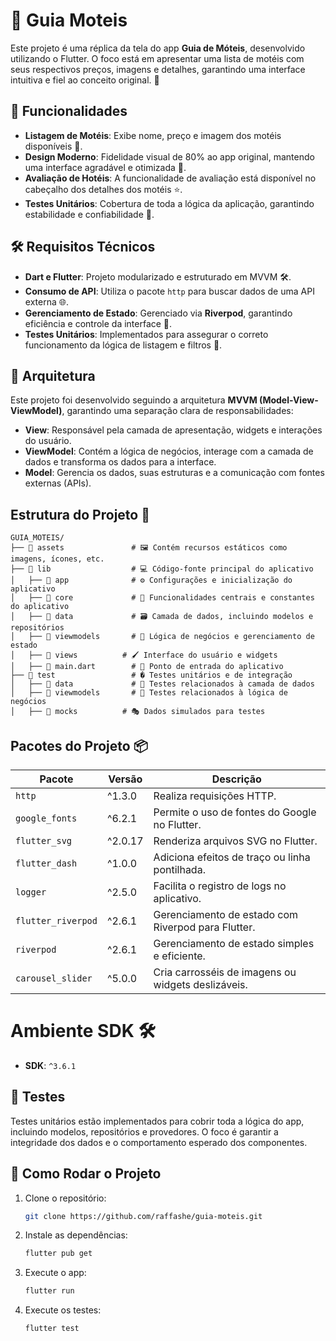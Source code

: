 # 🏩 Guia Moteis

Este projeto é uma réplica da tela do app **Guia de Móteis**, desenvolvido utilizando o Flutter. O foco está em apresentar uma lista de motéis com seus respectivos preços, imagens e detalhes, garantindo uma interface intuitiva e fiel ao conceito original. 🚀

## 🎯 Funcionalidades

- **Listagem de Motéis**: Exibe nome, preço e imagem dos motéis disponíveis 🏨.
- **Design Moderno**: Fidelidade visual de 80% ao app original, mantendo uma interface agradável e otimizada 🎨.
- **Avaliação de Hotéis**: A funcionalidade de avaliação está disponível no cabeçalho dos detalhes dos motéis ⭐.
- **Testes Unitários**: Cobertura de toda a lógica da aplicação, garantindo estabilidade e confiabilidade 🔧.

## 🛠 Requisitos Técnicos

- **Dart e Flutter**: Projeto modularizado e estruturado em MVVM 🛠️.
- **Consumo de API**: Utiliza o pacote `http` para buscar dados de uma API externa 🌐.
- **Gerenciamento de Estado**: Gerenciado via **Riverpod**, garantindo eficiência e controle da interface 🧠.
- **Testes Unitários**: Implementados para assegurar o correto funcionamento da lógica de listagem e filtros 🧪.


## 📐 Arquitetura

Este projeto foi desenvolvido seguindo a arquitetura **MVVM (Model-View-ViewModel)**, garantindo uma separação clara de responsabilidades:

- **View**: Responsável pela camada de apresentação, widgets e interações do usuário.
- **ViewModel**: Contém a lógica de negócios, interage com a camada de dados e transforma os dados para a interface.
- **Model**: Gerencia os dados, suas estruturas e a comunicação com fontes externas (APIs).


## Estrutura do Projeto 📂

```
GUIA_MOTEIS/
├── 📁 assets               # 🖼️ Contém recursos estáticos como imagens, ícones, etc.
├── 📁 lib                  # 💻 Código-fonte principal do aplicativo
│   ├── 📁 app              # ⚙️ Configurações e inicialização do aplicativo
│   ├── 📁 core             # 🎯 Funcionalidades centrais e constantes do aplicativo
│   ├── 📁 data             # 🗃️ Camada de dados, incluindo modelos e repositórios
│   ├── 📁 viewmodels       # 🧠 Lógica de negócios e gerenciamento de estado
│   ├── 📁 views          # 🖌️ Interface do usuário e widgets
│   ├── 📄 main.dart        # 🚀 Ponto de entrada do aplicativo
├── 📁 test                 # � Testes unitários e de integração
│   ├── 📁 data             # 🧪 Testes relacionados à camada de dados
│   ├── 📁 viewmodels       # 🧠 Testes relacionados à lógica de negócios
│   ├── 📁 mocks          # 🎭 Dados simulados para testes
```

## Pacotes do Projeto 📦

| **Pacote**         | **Versão** | **Descrição**                                      |
| ------------------ | ---------- | -------------------------------------------------- |
| `http`             | ^1.3.0     | Realiza requisições HTTP.                          |
| `google_fonts`     | ^6.2.1     | Permite o uso de fontes do Google no Flutter.      |
| `flutter_svg`      | ^2.0.17    | Renderiza arquivos SVG no Flutter.                 |
| `flutter_dash`     | ^1.0.0     | Adiciona efeitos de traço ou linha pontilhada.     |
| `logger`           | ^2.5.0     | Facilita o registro de logs no aplicativo.         |
| `flutter_riverpod` | ^2.6.1     | Gerenciamento de estado com Riverpod para Flutter. |
| `riverpod`         | ^2.6.1     | Gerenciamento de estado simples e eficiente.       |
| `carousel_slider`  | ^5.0.0     | Cria carrosséis de imagens ou widgets deslizáveis. |

# Ambiente SDK 🛠️

- **SDK**: `^3.6.1`

## 🧪 Testes

Testes unitários estão implementados para cobrir toda a lógica do app, incluindo modelos, repositórios e provedores. O foco é garantir a integridade dos dados e o comportamento esperado dos componentes. 

## 🚀 Como Rodar o Projeto

1. Clone o repositório:
   ```bash
   git clone https://github.com/raffashe/guia-moteis.git
   ```

2. Instale as dependências:
   ```bash
   flutter pub get
   ```

3. Execute o app:
   ```bash
   flutter run
   ```

4. Execute os testes:
   ```bash
   flutter test
   ```

